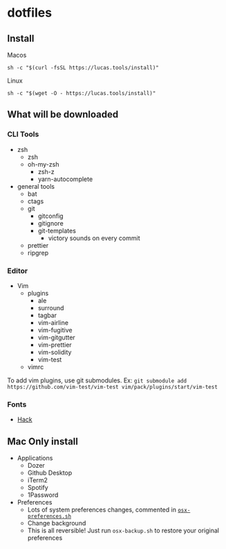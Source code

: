 # dotfiles

## Install
Macos
```
sh -c "$(curl -fsSL https://lucas.tools/install)"
```

Linux
```
sh -c "$(wget -O - https://lucas.tools/install)"
```


## What will be downloaded
### CLI Tools
- zsh
  - zsh
  - oh-my-zsh
    - zsh-z
    - yarn-autocomplete
- general tools
  - bat
  - ctags
  - git
    - gitconfig
    - gitignore
    - git-templates
      - victory sounds on every commit
  - prettier
  - ripgrep

### Editor
- Vim
  - plugins
    - ale
    - surround
    - tagbar
    - vim-airline
    - vim-fugitive
    - vim-gitgutter
    - vim-prettier
    - vim-solidity
    - vim-test
  - vimrc

To add vim plugins, use git submodules.
Ex: `git submodule add https://github.com/vim-test/vim-test vim/pack/plugins/start/vim-test` 

### Fonts
- [Hack](https://sourcefoundry.org/hack/)


## Mac Only install
- Applications
  - Dozer
  - Github Desktop
  - iTerm2
  - Spotify
  - 1Password
- Preferences
  - Lots of system preferences changes, commented in [`osx-preferences.sh`](osx-preferences.sh)
  - Change background
  - This is all reversible! Just run `osx-backup.sh` to restore your original preferences
